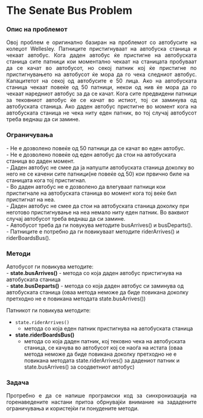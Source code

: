 The Senate Bus Problem
=============

<h3>Опис на проблемот</h3>
<p align="justify">
Овој проблем е оригинално базиран на проблемот со автобусите на колеџот Wellesley.
Патниците пристигнуваат на автобуска станица и чекаат автобус. Кога даден автобус ќе пристигне на автобуската станица сите патници кои моментално чекаат на станицата пробуваат да се качат во автобусот, но секој патник кој ќе пристигне по пристигнувањето на автобусот ќе мора да го чека следниот автобус.
Капацитетот на секој од автобусите е 50 лица. Ако на автобуската станица чекаат повеќе од 50 патници, некои од нив ќе мора да го чекаат наредниот автобус за да се качат. Кога сите предвидени патници за тековниот автобус ќе се качат во истиот, тој си заминува од автобуската станица. Ако даден автобус пристигне во момент кога на автобуската станица не чека ниту еден патник, во тој случај автобусот треба веднаш да си замине.
</p>

<h3>Ограничувањa</h3>
- Не е дозволено повеќе од 50 патници да се качат во еден автобус.<br/>
- Не е дозволено повеќе од еден автобус да стои на автобуската станица во даден момент.<br/>
- Даден автобус не смее да ја напушти автобуската станица доколку во него не се качени сите патници(не повеќе од 50) кои првично биле на станицата кога тој пристигнал.<br/>
- Во даден автобус не е дозволено да влегуваат патници кои пристигнале на автобуската станица во момент кога тој веќе бил пристигнат на неа.<br/>
- Даден автобус не смее да стои на автобуската станица доколку при неготово пристигнување на неа немало ниту еден патник. Во ваквиот случај автобусот треба веднаш да си замине.<br/>
- Автобусот треба да ги повукува методите busArrives() и busDeparts().<br/>
- Патниците е потребно да ги повикуваат методите riderArrives() и riderBoardsBus().<br/>

<h3>Методи</h3>
Автобусот ги повикува методите:<br/>
- <strong>state.busArrives()</strong>
  - метода со која даден автобус пристигнува на автобуската станица<br/>
- <strong>state.busDeparts()</strong>
  - метода со која даден автобус си заминува од автобуската станица (оваа метода неможе да биде повикана доколку претходно не е повикана методата state.busArrives())<br/>

Патникот ги повикува методите:<br/>
- <code>state.riderArrives()</code>
  - метода со која еден патник пристигнува на автобуската станица<br/>
- <strong>state.riderBoardsBus()</strong>
  - метода со која даден патник, кој тековно чека на автобуската станица, се качува во автобусот кој се наоѓа на истата (оваа метода неможе да биде повикана доколку претходно не е повикана методата state.riderArrives() за дадениот патник и state.busArrives() за соодветниот автобус)<br/>

<h3>Задача</h3>
<p align="justify">
Протребно е да се напише програмски код за синхронизација на горенаведените настани притоа обрнувајќи внимание на зададените ограничувања и користејќи ги понудените методи.
</p>
